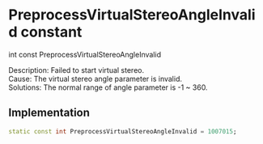 


# PreprocessVirtualStereoAngleInvalid constant







int const PreprocessVirtualStereoAngleInvalid
  




<p>Description: Failed to start virtual stereo. <br>Cause: The virtual stereo angle parameter is invalid. <br>Solutions: The normal range of angle parameter is -1 ~ 360.</p>



## Implementation

```dart
static const int PreprocessVirtualStereoAngleInvalid = 1007015;
```








